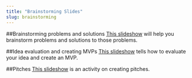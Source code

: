 ```yaml
---
title: "Brainstorming Slides"
slug: brainstorming
---
```


##Brainstorming problems and solutions
[This slideshow](https://github.com/MakeSchool-Tutorials/SA-2016-Apps-Lectures/raw/master/P3-Brainstorming/AppsBrainstormingDay1.pdf) will help you brainstorm problems and solutions to those problems.

##Idea evaluation and creating MVPs
[This slideshow](https://github.com/MakeSchool-Tutorials/SA-2016-Apps-Lectures/raw/master/P3-Brainstorming/AppsBrainstormingDay2.pdf) tells how to evaluate your idea and create an MVP.

##Pitches
[This slideshow](https://github.com/MakeSchool-Tutorials/SA-2016-Apps-Lectures/raw/master/P3-Brainstorming/AppsBrainstormingDay3.pdf) is an activity on creating pitches.
